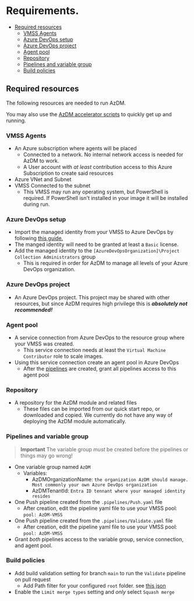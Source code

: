 # Requirements.

  * [Required resources](#Requiredresources)
    * [VMSS Agents](#VMSSAgents)
    * [Azure DevOps setup](#AzureDevOpssetup)
    * [Azure DevOps project](#AzureDevOpsproject)
    * [Agent pool](#Agentpool)
    * [Repository](#Repository)
    * [Pipelines and variable group](#Pipelinesandvariablegroup)
    * [Build policies](#Buildpolicies)


## Required resources

The following resources are needed to run AzDM.

You may also use the [AzDM accelerator scripts](../../setupAccelerator/readme.md) to quickly get up and running.

### VMSS Agents
- An Azure subscription where agents will be placed
    - Connected to a network. No internal network access is needed for AzDM to work.
    - A User account with _at least_ contribution access to this Azure Subscription to create said resources
- Azure VNet and Subnet
- VMSS Connected to the subnet
    - This VMSS may run any operating system, but PowerShell is required. If PowerShell isn't installed in your image it will be installed during run.

### Azure DevOps setup
- Import the managed identity from your VMSS to Azure DevOps by following [this guide.](https://learn.microsoft.com/azure/devops/integrate/get-started/authentication/service-principal-managed-identity?view=azure-devops#2-add-and-manage-service-principals-in-an-azure-devops-organization)
- The manged identity will need to be granted at least a `Basic` license.
- Add the managed identity to the `[AzureDevOpsOrganization]\Project Collection Administrators` group
    - This is required in order for AzDM to manage all levels of your Azure DevOps organization.

### Azure DevOps project
- An Azure DevOps project. This project may be shared with other resources, but since AzDM requires high privilege this is _**absolutely not recommended!**_

### Agent pool
- A service connection from Azure DevOps to the resource group where your VMSS was created.
    - This service connection needs at least the `Virtual Machine Contributor` role to scale images.
- Using this service connection create an agent pool in Azure DevOps
    - After the [pipelines](#Pipelinesandvariablegroup) are created, grant all pipelines access to this agent pool

### Repository
- A repository for the AzDM module and related files
    - These files can be imported from our quick start repo, or downloaded and copied. We currently do not have any way of deploying the AzDM module automatically.

### Pipelines and variable group
> **Important** The variable group _must_ be created before the pipelines or things may go wrong!

- One variable group named `AzDM`
    - Variables:
        - AzDMOrganizationName: `the organization AzDM should manage. Most commonly your own Azure DevOps organization`
        - AzDMTenantId: `Entra ID tennant where your managed identity resides`
- One Push pipeline created from the `.pipelines/Push.yaml` file
    - After creation, edit the pipeline yaml file to use your VMSS pool: `pool: AzDM-VMSS`
- One Push pipeline created from the `.pipelines/Validate.yaml` file
    - After creation, edit the pipeline yaml file to use your VMSS pool: `pool: AzDM-VMSS`
- Grant _both_ pipelines access to the variable group, service connection, and agent pool.

### Build policies
- Add build validation setting for branch `main` to run the `Validate` pipeline on pull request
    - Add Path filter for your configured `root` folder. see [this json](../jsonFileLayout.md#settingsjson)
- Enable the `Limit merge types` setting and _only_ select `Squash merge`
